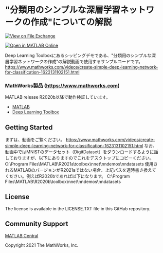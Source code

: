 # "分類用のシンプルな深層学習ネットワークの作成"についての解説 
<!-- This is the "Title of the contribution" that was approved during the Community Contribution Review Process --> 

[![View <File Exchange Title> on File Exchange](https://www.mathworks.com/matlabcentral/images/matlab-file-exchange.svg)](https://www.mathworks.com/matlabcentral/fileexchange/####-file-exchange-title)  
<!-- Add this icon to the README if this repo also appears on File Exchange via the "Connect to GitHub" feature --> 

[![Open in MATLAB Online](https://www.mathworks.com/images/responsive/global/open-in-matlab-online.svg)](https://matlab.mathworks.com/open/github/v1?repo=mathworks/Jp-Supplementary-Explanation-MNIST-Classification)

Deep Learning Toolboxにあるシッピングデモである、"分類用のシンプルな深層学習ネットワークの作成"の解説動画で使用するサンプルコードです。
https://www.mathworks.com/videos/create-simple-deep-learning-network-for-classification-1623131102151.html

### MathWorks製品 (https://www.mathworks.com)

MATLAB release R2020b以降で動作検証しています。
- [MATLAB](https://jp.mathworks.com/products/matlab.html)
- [Deep Learning Toolbox](https://jp.mathworks.com/products/deep-learning.html)



## Getting Started 
まずは、動画をご覧ください。
https://www.mathworks.com/videos/create-simple-deep-learning-network-for-classification-1623131102151.html
なお、動画中ではMNISTのデータセット（DigitDataset）をダウンロードするように話しておりますが、以下にありますのでこれをデスクトップにコピーください。
C:\Program Files\MATLAB\R2021a\toolbox\nnet\nndemos\nndatasets
使用されるMATLABのバージョンがR2021aではない場合、上記パスを適時書き換えてください。例えばR2020bであれば以下になります。
C:\Program Files\MATLAB\R2020b\toolbox\nnet\nndemos\nndatasets


## License
<!--- Make sure you have a License.txt within your Repo --->
The license is available in the LICENSE.TXT file in this GitHub repository.


## Community Support
[MATLAB Central](https://www.mathworks.com/matlabcentral)

Copyright 2021 The MathWorks, Inc.

<!--- Do not forget to the add the SECURITY.md to this repo --->
<!--- Add Topics #Topics to your Repo such as #MATLAB  --->

<!--- This is my comment --->

<!-- Include any Trademarks if this is the first time mentioning trademarked products (For Example:  MATLAB&reg; Simulink&reg; Trademark&trade; Simulink Test&#8482;) --> 

